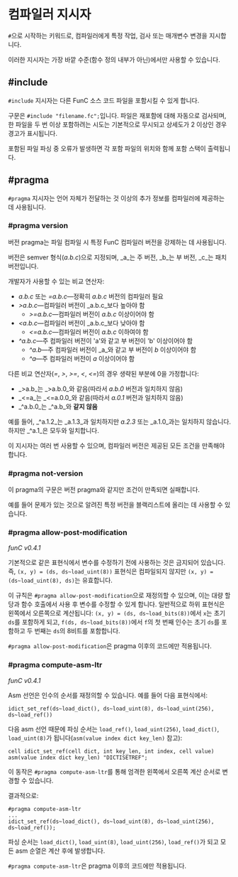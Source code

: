 # 컴파일러 지시자

`#`으로 시작하는 키워드로, 컴파일러에게 특정 작업, 검사 또는 매개변수 변경을 지시합니다.

이러한 지시자는 가장 바깥 수준(함수 정의 내부가 아닌)에서만 사용할 수 있습니다.

## #include

`#include` 지시자는 다른 FunC 소스 코드 파일을 포함시킬 수 있게 합니다.

구문은 `#include "filename.fc";`입니다. 파일은 재포함에 대해 자동으로 검사되며, 한 파일을 두 번 이상 포함하려는 시도는 기본적으로 무시되고 상세도가 2 이상인 경우 경고가 표시됩니다.

포함된 파일 파싱 중 오류가 발생하면 각 포함 파일의 위치와 함께 포함 스택이 출력됩니다.

## #pragma

`#pragma` 지시자는 언어 자체가 전달하는 것 이상의 추가 정보를 컴파일러에 제공하는 데 사용됩니다.

### #pragma version

버전 pragma는 파일 컴파일 시 특정 FunC 컴파일러 버전을 강제하는 데 사용됩니다.

버전은 semver 형식(*a.b.c*)으로 지정되며, _a_는 주 버전, _b_는 부 버전, _c_는 패치 버전입니다.

개발자가 사용할 수 있는 비교 연산자:

- *a.b.c* 또는 *=a.b.c*—정확히 *a.b.c* 버전의 컴파일러 필요
- *>a.b.c*—컴파일러 버전이 _a.b.c_보다 높아야 함
  - *>=a.b.c*—컴파일러 버전이 *a.b.c* 이상이어야 함
- *\<a.b.c*—컴파일러 버전이 _a.b.c_보다 낮아야 함
  - *\<=a.b.c*—컴파일러 버전이 *a.b.c* 이하여야 함
- *^a.b.c*—주 컴파일러 버전이 'a'와 같고 부 버전이 'b' 이상이어야 함
  - *^a.b*—주 컴파일러 버전이 _a_와 같고 부 버전이 *b* 이상이어야 함
  - *^a*—주 컴파일러 버전이 *a* 이상이어야 함

다른 비교 연산자(*=*, *>*, *>=*, *\<*, *\<=*)의 경우 생략된 부분에 0을 가정합니다:

- _>a.b_는 _>a.b.0_와 같음(따라서 *a.b.0* 버전과 일치하지 않음)
- _\<=a_는 _\<=a.0.0_와 같음(따라서 *a.0.1* 버전과 일치하지 않음)
- _^a.b.0_는 _^a.b_와 **같지 않음**

예를 들어, _^a.1.2_는 _a.1.3_과 일치하지만 *a.2.3* 또는 _a.1.0_과는 일치하지 않습니다. 하지만 _^a.1_은 모두와 일치합니다.

이 지시자는 여러 번 사용할 수 있으며, 컴파일러 버전은 제공된 모든 조건을 만족해야 합니다.

### #pragma not-version

이 pragma의 구문은 버전 pragma와 같지만 조건이 만족되면 실패합니다.

예를 들어 문제가 있는 것으로 알려진 특정 버전을 블랙리스트에 올리는 데 사용할 수 있습니다.

### #pragma allow-post-modification

*funC v0.4.1*

기본적으로 같은 표현식에서 변수를 수정하기 전에 사용하는 것은 금지되어 있습니다. 즉, `(x, y) = (ds, ds~load_uint(8))` 표현식은 컴파일되지 않지만 `(x, y) = (ds~load_uint(8), ds)`는 유효합니다.

이 규칙은 `#pragma allow-post-modification`으로 재정의할 수 있으며, 이는 대량 할당과 함수 호출에서 사용 후 변수를 수정할 수 있게 합니다. 일반적으로 하위 표현식은 왼쪽에서 오른쪽으로 계산됩니다: `(x, y) = (ds, ds~load_bits(8))`에서 `x`는 초기 `ds`를 포함하게 되고, `f(ds, ds~load_bits(8))`에서 `f`의 첫 번째 인수는 초기 `ds`를 포함하고 두 번째는 `ds`의 8비트를 포함합니다.

`#pragma allow-post-modification`은 pragma 이후의 코드에만 적용됩니다.

### #pragma compute-asm-ltr

*funC v0.4.1*

Asm 선언은 인수의 순서를 재정의할 수 있습니다. 예를 들어 다음 표현식에서:

```func
idict_set_ref(ds~load_dict(), ds~load_uint(8), ds~load_uint(256), ds~load_ref())
```

다음 asm 선언 때문에 파싱 순서는 `load_ref()`, `load_uint(256)`, `load_dict()`, `load_uint(8)`가 됩니다(`asm(value index dict key_len)` 참고):

```func
cell idict_set_ref(cell dict, int key_len, int index, cell value) asm(value index dict key_len) "DICTISETREF";
```

이 동작은 `#pragma compute-asm-ltr`를 통해 엄격한 왼쪽에서 오른쪽 계산 순서로 변경할 수 있습니다.

결과적으로:

```func
#pragma compute-asm-ltr
...
idict_set_ref(ds~load_dict(), ds~load_uint(8), ds~load_uint(256), ds~load_ref());
```

파싱 순서는 `load_dict()`, `load_uint(8)`, `load_uint(256)`, `load_ref()`가 되고 모든 asm 순열은 계산 후에 발생합니다.

`#pragma compute-asm-ltr`은 pragma 이후의 코드에만 적용됩니다.
